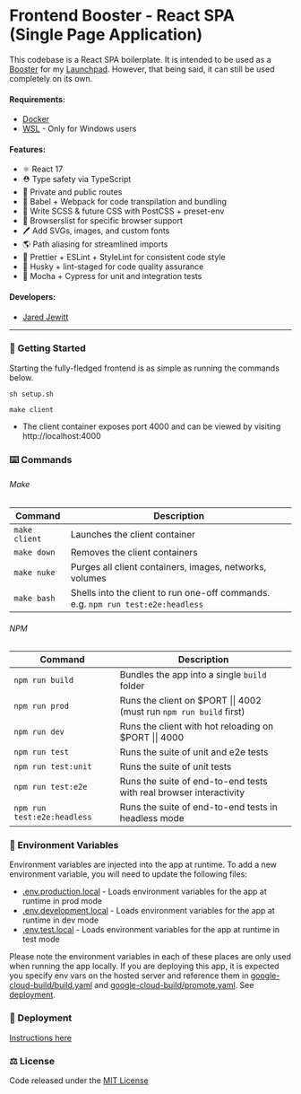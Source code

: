 # Frontend Booster - React SPA (Single Page Application)

This codebase is a React SPA boilerplate. It is intended to be used as a
[Booster](https://github.com/jared-jewitt/booster-guidelines) for my [Launchpad](https://github.com/jared-jewitt/launchpad).
However, that being said, it can still be used completely on its own.

#### Requirements:

- [Docker](https://www.docker.com/)
- [WSL](https://docs.microsoft.com/en-us/windows/wsl/install-win10) - Only for Windows users

#### Features:

- ⚛️ React 17
- ⛑️ Type safety via TypeScript
- 🔐 Private and public routes
- 🦄 Babel + Webpack for code transpilation and bundling
- 💄 Write SCSS & future CSS with PostCSS + preset-env
- 🎯 Browserslist for specific browser support
- 🖊 Add SVGs, images, and custom fonts
- 🌎 Path aliasing for streamlined imports
- 🌈 Prettier + ESLint + StyleLint for consistent code style
- 🐺 Husky + lint-staged for code quality assurance
- 🧪 Mocha + Cypress for unit and integration tests

#### Developers:

- [Jared Jewitt](https://jared-jewitt.github.io)

---

### 🏃 Getting Started

Starting the fully-fledged frontend is as simple as running the commands below.

```shell
sh setup.sh

make client
```

- The client container exposes port 4000 and can be viewed by visiting http://localhost:4000

### ⌨️ Commands

###### Make

| Command       | Description                                                                      |
| ------------- | -------------------------------------------------------------------------------- |
| `make client` | Launches the client container                                                    |
| `make down`   | Removes the client containers                                                    |
| `make nuke`   | Purges all client containers, images, networks, volumes                          |
| `make bash`   | Shells into the client to run one-off commands. e.g. `npm run test:e2e:headless` |

###### NPM

| Command                     | Description                                                                 |
| --------------------------- | --------------------------------------------------------------------------- |
| `npm run build`             | Bundles the app into a single `build` folder                                |
| `npm run prod`              | Runs the client on $PORT &#124;&#124; 4002 (must run `npm run build` first) |
| `npm run dev`               | Runs the client with hot reloading on $PORT &#124;&#124; 4000               |
| `npm run test`              | Runs the suite of unit and e2e tests                                        |
| `npm run test:unit`         | Runs the suite of unit tests                                                |
| `npm run test:e2e`          | Runs the suite of end-to-end tests with real browser interactivity          |
| `npm run test:e2e:headless` | Runs the suite of end-to-end tests in headless mode                         |

### 🌱 Environment Variables

Environment variables are injected into the app at runtime. To add a new environment variable, you will need to update
the following files:

- [.env.production.local](.env.production.local) - Loads environment variables for the app at runtime in prod mode
- [.env.development.local](.env.development.local) - Loads environment variables for the app at runtime in dev mode
- [.env.test.local](.env.test.local) - Loads environment variables for the app at runtime in test mode

Please note the environment variables in each of these places are only used when running the app locally. If you are
deploying this app, it is expected you specify env vars on the hosted server and reference them in
[google-cloud-build/build.yaml](google-cloud-build/build.yaml) and
[google-cloud-build/promote.yaml](google-cloud-build/promote.yaml). See [deployment](DEPLOYMENT.md).

### 🚀 Deployment

[Instructions here](DEPLOYMENT.md)

### ⚖️ License

Code released under the [MIT License](LICENSE)
